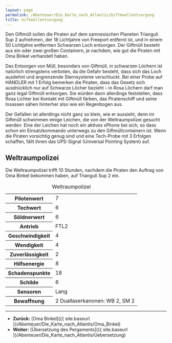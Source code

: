 ```yaml
---
layout: page
permalink: /Abenteuer/Die_Karte_nach_Atlantis/Giftmuellentsorgung
title: Giftmüllentsorgung
---
```




Den Giftmüll sollen die Piraten auf dem samnesischen Planeten Trianguli Sup 2 aufnehmen, der 18 Lichtjahre von Freeport entfernt ist, und in einem 50 Lichtjahre entfernten Schwarzen Loch entsorgen. Der Giftmüll besteht aus ein oder zwei großen Containern, je nachdem, wie gut die Piraten mit Oma Binkel verhandelt haben.

Das Entsorgen von Müll, besonders von Giftmüll, in schwarzen Löchern ist natürlich strengstens verboten, da die Gefahr besteht, dass sich das Loch ausdehnt und angrenzende Sternsysteme verschluckt. Bei einer Probe auf HÄNDLER mit 1 Erfolg bemerken die Piraten, dass das Gesetz sich ausdrücklich nur auf Schwarze Löcher bezieht – in Rosa Löchern darf man ganz legal Giftmüll entsorgen. Sie würden dann allerdings feststellen, dass Rosa Lichter bei Kontakt mit Giftmüll färben, das Piratenschiff und seine Insassen sähen hinterher also wie ein Regenbogen aus.

Der Gefallen ist allerdings nicht ganz so klein, wie er aussieht, denn im Giftmüll schwimmen einige Leichen, die von der Weltraumpolizei gesucht werden. Eine der Leichen hat noch ein aktives xPhone bei sich, so dass schon ein Einsatzkommando unterwegs zu den Giftmüllcontainern ist. Wenn die Piraten vorsichtig genug sind und eine Tech-Probe mit 3 Erfolgen schaffen, fällt ihnen das UPS-Signal (Universal Pointing System) auf.

## Weltraumpolizei

Die Weltraumpolizei trifft 10 Stunden, nachdem die Piraten den Auftrag von Oma Binkel bekommen haben, auf Trianguli Sup 2 ein.

<table>
<caption>Weltraumpolizei</caption>
<tbody>
<tr><th>Pilotenwert</th><td>7</td></tr>
<tr><th>Techwert</th><td>6</td></tr>
<tr><th>Söldnerwert</th><td>6</td></tr>
<tr><th>Antrieb</th><td>FTL2</td></tr>
<tr><th>Geschwindigkeit</th><td>4</td></tr>
<tr><th>Wendigkeit</th><td>4</td></tr>
<tr><th>Zuverlässigkeit</th><td>2</td></tr>
<tr><th>Hilfsenergie</th><td>8</td></tr>
<tr><th>Schadenspunkte</th><td>18</td></tr>
<tr><th>Schilde</th><td>6</td></tr>
<tr><th>Sensoren</th><td>Lang</td></tr>
<tr><th>Bewaffnung</th><td>2 Duallaserkanonen: WB 2, SM 2</td></tr>
</tbody>
</table>

***

- **Zurück:** [Oma Binkel]({{ site.baseurl }}/Abenteuer/Die_Karte_nach_Atlantis/Oma_Binkel)
- **Weiter:** [Übersetzung des Pergaments]({{ site.baseurl }}/Abenteuer/Die_Karte_nach_Atlantis/Uebersetzung)
